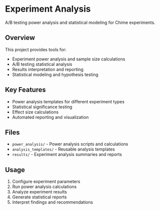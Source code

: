 # Experiment Analysis

A/B testing power analysis and statistical modeling for Chime experiments.

## Overview
This project provides tools for:
- Experiment power analysis and sample size calculations
- A/B testing statistical analysis
- Results interpretation and reporting
- Statistical modeling and hypothesis testing

## Key Features
- Power analysis templates for different experiment types
- Statistical significance testing
- Effect size calculations
- Automated reporting and visualization

## Files
- `power_analysis/` - Power analysis scripts and calculations
- `analysis_templates/` - Reusable analysis templates
- `results/` - Experiment analysis summaries and reports

## Usage
1. Configure experiment parameters
2. Run power analysis calculations
3. Analyze experiment results
4. Generate statistical reports
5. Interpret findings and recommendations
